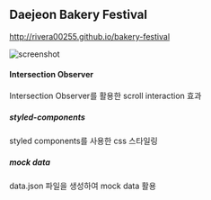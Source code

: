## Daejeon Bakery Festival
<http://rivera00255.github.io/bakery-festival>

![screenshot](https://user-images.githubusercontent.com/93629526/170146009-6095c554-c55c-4b03-a770-bbb3bc7a9f34.jpg)

#### Intersection Observer
Intersection Observer를 활용한 scroll interaction 효과

##### styled-components
styled components를 사용한 css 스타일링

##### mock data
data.json 파일을 생성하여 mock data 활용
